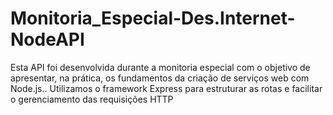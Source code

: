 # Monitoria_Especial-Des.Internet-NodeAPI
Esta API foi desenvolvida durante a monitoria especial com o objetivo de apresentar, na prática, os fundamentos da criação de serviços web com Node.js.. Utilizamos o framework Express para estruturar as rotas e facilitar o gerenciamento das requisições HTTP
